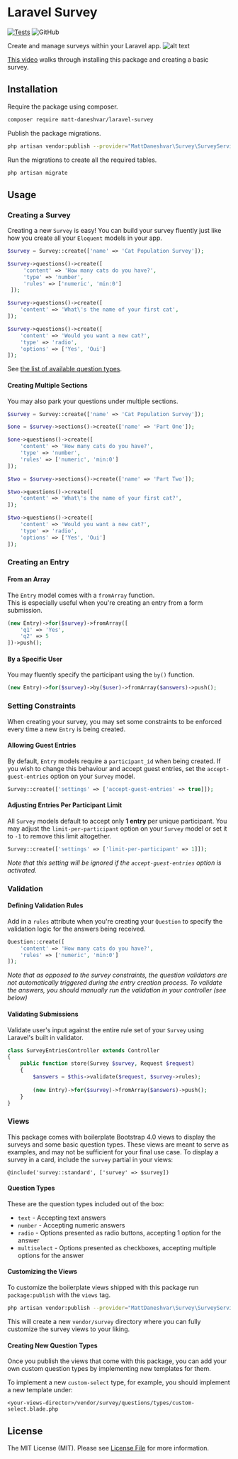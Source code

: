 # Laravel Survey
[![Tests](https://github.com/matt-daneshvar/laravel-survey/actions/workflows/tests.yml/badge.svg)](https://github.com/matt-daneshvar/laravel-survey/actions/workflows/tests.yml)
![GitHub](https://img.shields.io/github/license/matt-daneshvar/laravel-survey)

Create and manage surveys within your Laravel app. 
![alt text](https://raw.githubusercontent.com/matt-daneshvar/laravel-survey/master/demo.gif)

[This video](https://youtu.be/BA7tc-2rcWg) walks through installing this package and creating a basic survey.

## Installation
Require the package using composer.
```bash
composer require matt-daneshvar/laravel-survey
```

Publish the package migrations.
```bash
php artisan vendor:publish --provider="MattDaneshvar\Survey\SurveyServiceProvider" --tag="migrations" 
```

Run the migrations to create all the required tables.
```bash
php artisan migrate 
```

## Usage

### Creating a Survey

Creating a new `Survey` is easy! You can build your survey fluently just like 
how you create all your `Eloquent` models in your app.  
```php
$survey = Survey::create(['name' => 'Cat Population Survey']);

$survey->questions()->create([
     'content' => 'How many cats do you have?',
     'type' => 'number',
     'rules' => ['numeric', 'min:0']
 ]);

$survey->questions()->create([
    'content' => 'What\'s the name of your first cat',
]);

$survey->questions()->create([
    'content' => 'Would you want a new cat?',
    'type' => 'radio',
    'options' => ['Yes', 'Oui']
]);
```

See [the list of available question types](#question-types). 

#### Creating Multiple Sections
You may also park your questions under multiple sections.
```php
$survey = Survey::create(['name' => 'Cat Population Survey']);

$one = $survey->sections()->create(['name' => 'Part One']);

$one->questions()->create([
    'content' => 'How many cats do you have?',
    'type' => 'number',
    'rules' => ['numeric', 'min:0']
]);

$two = $survey->sections()->create(['name' => 'Part Two']);

$two->questions()->create([
    'content' => 'What\'s the name of your first cat?',
]);

$two->questions()->create([
    'content' => 'Would you want a new cat?',
    'type' => 'radio',
    'options' => ['Yes', 'Oui']
]);
```

### Creating an Entry

#### From an Array
The `Entry` model comes with a `fromArray` function.  
This is especially useful when you're creating an entry from a form submission. 
```php
(new Entry)->for($survey)->fromArray([
    'q1' => 'Yes',
    'q2' => 5
])->push();
```

#### By a Specific User
You may fluently specify the participant using the `by()` function.
```php
(new Entry)->for($survey)->by($user)->fromArray($answers)->push();
```

### Setting Constraints
When creating your survey, you may set some constraints 
to be enforced every time a new `Entry` is being created.

#### Allowing Guest Entries
By default, `Entry` models require a `participant_id` when being created. 
If you wish to change this behaviour and accept guest entries,
set the `accept-guest-entries` option on your `Survey` model.  
```php
Survey::create(['settings' => ['accept-guest-entries' => true]]);
```

#### Adjusting Entries Per Participant Limit
All `Survey` models default to accept only **1 entry** per unique participant.
You may adjust the `limit-per-participant` option on your `Survey` model 
or set it to `-1` to remove this limit altogether.    
```php
Survey::create(['settings' => ['limit-per-participant' => 1]]);
```
*Note that this setting will be ignored if the `accept-guest-entries` option is activated.*

### Validation

#### Defining Validation Rules
Add in a `rules` attribute when you're creating your `Question` to specify the validation logic 
for the answers being received. 
```php
Question::create([
    'content' => 'How many cats do you have?', 
    'rules' => ['numeric', 'min:0']
]);
```
*Note that as opposed to the survey constraints, the question validators 
are not automatically triggered during the entry creation process. 
To validate the answers, you should manually run the validation in your controller (see below)* 

#### Validating Submissions
Validate user's input against the entire rule set of your `Survey` using Laravel's built in validator.
```php
class SurveyEntriesController extends Controller
{
    public function store(Survey $survey, Request $request)
    {
        $answers = $this->validate($request, $survey->rules);
        
        (new Entry)->for($survey)->fromArray($answers)->push();
    }
}
```

### Views
This package comes with boilerplate Bootstrap 4.0 views 
to display the surveys and some basic question types. 
These views are meant to serve as examples, and 
may not be sufficient for your final use case.
To display a survey in a card, include the `survey` partial in your views:

```blade
@include('survey::standard', ['survey' => $survey])
``` 

#### Question Types
These are the question types included out of the box: 

- `text` - Accepting text answers
- `number` - Accepting numeric answers
- `radio` - Options presented as radio buttons, accepting 1 option for the answer
- `multiselect` - Options presented as checkboxes, accepting multiple options for the answer

#### Customizing the Views
To customize the boilerplate views shipped with this package run `package:publish` with the `views` tag.
```bash
php artisan vendor:publish --provider="MattDaneshvar\Survey\SurveyServiceProvider" --tag="views"
```
This will create a new `vendor/survey` directory 
where you can fully customize the survey views to your liking.

#### Creating New Question Types
Once you publish the views that come with this package, you can add your own custom question types
by implementing new templates for them. 

To implement a new `custom-select` type, for example, you should implement a new template under: 

```
<your-views-director>/vendor/survey/questions/types/custom-select.blade.php
```

## License
The MIT License (MIT). Please see [License File](LICENSE.md) for more information.
